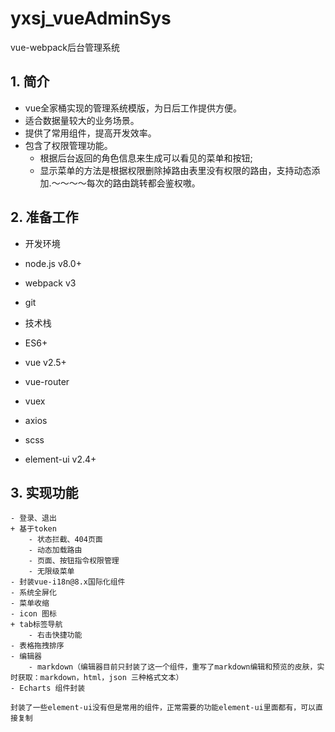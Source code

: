 # yxsj_vueAdminSys
vue-webpack后台管理系统


## 1. 简介
-  vue全家桶实现的管理系统模版，为日后工作提供方便。
-  适合数据量较大的业务场景。
-  提供了常用组件，提高开发效率。
-  包含了权限管理功能。
	- 根据后台返回的角色信息来生成可以看见的菜单和按钮;
	-  显示菜单的方法是根据权限删除掉路由表里没有权限的路由，支持动态添加.～～～～每次的路由跳转都会鉴权嗷。

## 2. 准备工作
-  开发环境
-  node.js v8.0+
-  webpack v3
-  git

-  技术栈
-  ES6+
-  vue v2.5+
-  vue-router
-  vuex
-  axios
-  scss
-  element-ui v2.4+

## 3. 实现功能
```
- 登录、退出
+ 基于token
	- 状态拦截、404页面
	- 动态加载路由
	- 页面、按钮指令权限管理
	- 无限级菜单
- 封装vue-i18n@8.x国际化组件
- 系统全屏化
- 菜单收缩
- icon 图标
+ tab标签导航
	- 右击快捷功能
- 表格拖拽排序
- 编辑器
	- markdown（编辑器目前只封装了这一个组件，重写了markdown编辑和预览的皮肤，实时获取：markdown，html，json 三种格式文本）
- Echarts 组件封装

封装了一些element-ui没有但是常用的组件，正常需要的功能element-ui里面都有，可以直接复制
